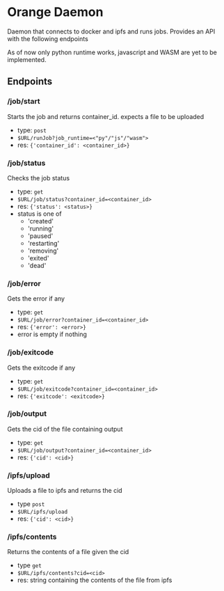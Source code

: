 # Orange Daemon
Daemon that connects to docker and ipfs and runs jobs. 
Provides an API with the following endpoints

As of now only python runtime works, javascript and WASM are yet to be implemented.

## Endpoints
### /job/start
Starts the job and returns container_id. expects a file to be uploaded
- type: `post`
- `$URL/runJob?job_runtime=<"py"/"js"/"wasm">`
- res: `{'container_id': <container_id>}`
### /job/status
Checks the job status
- type: `get`
- `$URL/job/status?container_id=<container_id>`
- res: `{'status': <status>}`
- status is one of
  - 'created'
  - 'running'
  - 'paused'
  - 'restarting'
  - 'removing'
  - 'exited'
  - 'dead'

###  /job/error
Gets the error if any
- type: `get`
- `$URL/job/error?container_id=<container_id>`
- res: `{'error': <error>}`
- error is empty if nothing

### /job/exitcode
Gets the exitcode if any
- type: `get`
- `$URL/job/exitcode?container_id=<container_id>`
- res: `{'exitcode': <exitcode>}`


### /job/output
Gets the cid of the file containing output
- type: `get`
- `$URL/job/output?container_id=<container_id>`
- res: `{'cid': <cid>}`

### /ipfs/upload
Uploads a file to ipfs and returns the cid
- type `post`
- `$URL/ipfs/upload`
- res: `{'cid': <cid>}`

### /ipfs/contents
Returns the contents of a file given the cid
- type `get`
- `$URL/ipfs/contents?cid=<cid>`
- res: string containing the contents of the file from ipfs
